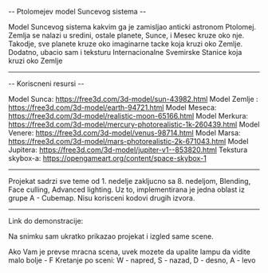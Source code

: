 -- Ptolomejev model Suncevog sistema --

Model Suncevog sistema kakvim ga je zamisljao anticki astronom Ptolomej. Zemlja se nalazi u sredini, ostale planete, Sunce, i Mesec kruze oko nje. Takodje,
sve planete kruze oko imaginarne tacke koja kruzi oko Zemlje. Dodatno, ubacio sam i teksturu Internacionalne Svemirske Stanice koja kruzi oko Zemlje

--------------------------------------------------------------------------------------------------------------------------------------------------

-- Koriscneni resursi --

Model Sunca: https://free3d.com/3d-model/sun-43982.html
Model Zemlje : https://free3d.com/3d-model/earth-94721.html 
Model Meseca: https://free3d.com/3d-model/realistic-moon-65166.html
Model Merkura: https://free3d.com/3d-model/mercury-photorealistic-1k-260439.html
Model Venere: https://free3d.com/3d-model/venus-98714.html
Model Marsa: https://free3d.com/3d-model/mars-photorealistic-2k-671043.html
Model Jupitera: https://free3d.com/3d-model/jupiter-v1--853820.html
Tekstura skybox-a: https://opengameart.org/content/space-skybox-1

--------------------------------------------------------------------------------------------------------------------------------------------------

Projekat sadrzi sve teme od 1. nedelje zakljucno sa 8. nedeljom, Blending, Face culling, Advanced lighting. Uz to, implementirana je jedna oblast iz grupe 
A - Cubemap. Nisu korisceni kodovi drugih izvora.

---------------------------------------------------------------------------------------------------------------------------------------------------

Link do demonstracije: 

Na snimku sam ukratko prikazao projekat i izgled same scene. 

Ako Vam je prevse mracna scena, uvek mozete da upalite lampu da vidite malo bolje - F
Kretanje po sceni: W - napred, S - nazad, D - desno, A - levo
